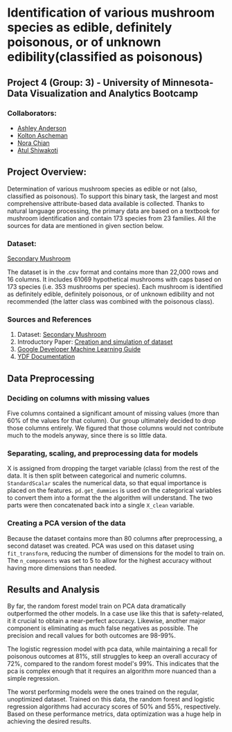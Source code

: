 # Identification of various mushroom species as edible, definitely poisonous, or of unknown edibility(classified as poisonous)

## Project 4 (Group: 3) - University of Minnesota- Data Visualization and Analytics Bootcamp

### Collaborators:
* [Ashley Anderson](https://github.com/AshleyKAnderson) <br>
* [Kolton Ascheman](https://github.com/K01t0N) <br>
* [Nora Chian](https://github.com/ndchian)<br>
* [Atul Shiwakoti](https://github.com/atulshi)<br>

## Project Overview:
Determination of various mushroom species as edible or not (also, classified as poisonous). To support this binary task, the largest and most comprehensive attribute-based data available is collected. Thanks to natural language processing, the primary data are based on a textbook for mushroom identification and contain 173 species from 23 families. All the sources for data are mentioned in given section below.
    
### Dataset: 
[Secondary Mushroom](https://archive.ics.uci.edu/dataset/848/secondary+mushroom+dataset)

The dataset is in the .csv format and contains more than 22,000 rows and 16 columns. It includes 61069 hypothetical mushrooms with caps based on 173 species (i.e. 353 mushrooms per species). Each mushroom is identified as definitely edible, definitely poisonous, or of unknown edibility and not recommended (the latter class was combined with the poisonous class).

### Sources and References
   1)  Dataset: [Secondary Mushroom](https://archive.ics.uci.edu/dataset/848/secondary+mushroom+dataset)
   2)  Introductory Paper: [Creation and simulation of dataset](https://www.semanticscholar.org/paper/Mushroom-data-creation%2C-curation%2C-and-simulation-to-Wagner-Heider/336be248b6f1c5d77c3c93e89f2e19e7344b0250)
   3)  [Google Developer Machine Learning Guide](https://developers.google.com/machine-learning/decision-forests/practice)
   4)  [YDF Documentation](https://ydf.readthedocs.io/en/stable/)

## Data Preprocessing

### Deciding on columns with missing values
Five columns contained a significant amount of missing values (more than 60% of the values for that column). Our group ultimately decided to drop those columns entirely. We figured that those columns would not contribute much to the models anyway, since there is so little data.

### Separating, scaling, and preprocessing data for models

X is assigned from dropping the target variable (class) from the rest of the data. It is then split between categorical and numeric columns. `StandardScalar` scales the numerical data, so that equal importance is placed on the features. `pd.get_dummies` is used on the categorical variables to convert them into a format the the algorithm will understand. The two parts were then concatenated back into a single `X_clean` variable.

### Creating a PCA version of the data

Because the dataset contains more than 80 columns after preprocessing, a second dataset was created. PCA was used on this dataset using `fit_transform`, reducing the number of dimensions for the model to train on. The `n_components` was set to 5 to allow for the highest accuracy without having more dimensions than needed.

## Results and Analysis

By far, the random forest model train on PCA data dramatically outperformed the other models. In a case use like this that is safety-related, it it crucial to obtain a near-perfect accuracy. Likewise, another major component is eliminating as much false negatives as possible. The precision and recall values for both outcomes are 98-99%.

The logistic regression model with pca data, while maintaining a recall for poisonous outcomes at 81%, still struggles to keep an overall accuracy of 72%, compared to the random forest model's 99%. This indicates that the pca is complex enough that it requires an algorithm more nuanced than a simple regression.

The worst performing models were the ones trained on the regular, unoptimized dataset. Trained on this data, the random forest and logistic regression algorithms had accuracy scores of 50% and 55%, respectively. Based on these performance metrics, data optimization was a huge help in achieving the desired results.
